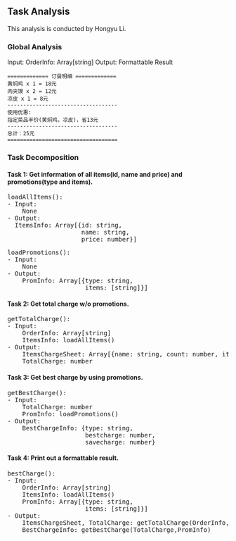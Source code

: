 ## Task Analysis
This analysis is conducted by Hongyu Li.

### Global Analysis
Input:
  OrderInfo: Array[string]
Output:
  Formattable Result
  ```
  ============= 订餐明细 =============
  黄焖鸡 x 1 = 18元
  肉夹馍 x 2 = 12元
  凉皮 x 1 = 8元
  -----------------------------------
  使用优惠:
  指定菜品半价(黄焖鸡，凉皮)，省13元
  -----------------------------------
  总计：25元
  ===================================
  ```

### Task Decomposition
#### Task 1: Get information of all items(id, name and price) and promotions(type and items).
<pre>
loadAllItems():
- Input:  
    None
- Output:  
  ItemsInfo: Array[{id: string,  
                    name: string,  
                    price: number}]
</pre>


<pre>
loadPromotions():
- Input:  
    None
- Output:  
    PromInfo: Array[{type: string,  
                     items: [string]}]
</pre>

#### Task 2: Get total charge w/o promotions.
<pre>
getTotalCharge():
- Input:
    OrderInfo: Array[string]
    ItemsInfo: loadAllItems()
- Output:  
    ItemsChargeSheet: Array[{name: string, count: number, itemprice:number}]  
    TotalCharge: number
</pre>

#### Task 3: Get best charge by using promotions.
<pre>
getBestCharge():
- Input:  
    TotalCharge: number  
    PromInfo: loadPromotions()
- Output:  
    BestChargeInfo: {type: string,  
                     bestcharge: number,  
                     savecharge: number}
</pre>


#### Task 4: Print out a formattable result.
<pre>
bestCharge():
- Input:  
    OrderInfo: Array[string]  
    ItemsInfo: loadAllItems()  
    PromInfo: Array[{type: string,  
                     items: [string]}]
- Output:  
    ItemsChargeSheet, TotalCharge: getTotalCharge(OrderInfo, ItemsInfo)  
    BestChargeInfo: getBestCharge(TotalCharge,PromInfo)
</pre>
